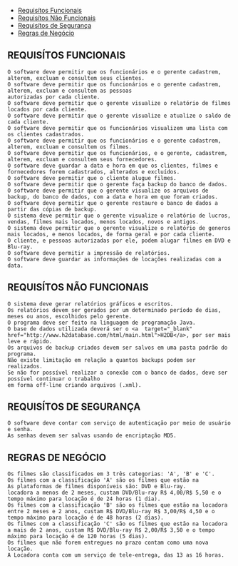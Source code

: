 * [Requisítos Funcionais](#requis%C3%8Dtos-funcionais)
* [Requisítos Não Funcionais](#requis%C3%8Dtos-n%C3%83o-funcionais)
* [Requisítos de Segurança](#requis%C3%8Dtos-de-seguran%C3%87a)
* [Regras de Negócio](#regras-de-neg%C3%93cio)

## REQUISÍTOS FUNCIONAIS

    O software deve permitir que os funcionários e o gerente cadastrem, alterem, excluam e consultem seus clientes.
    O software deve permitir que os funcionários e o gerente cadastrem, alterem, excluam e consultem as pessoas 
    autorizadas por cada cliente.
    O software deve permitir que o gerente visualize o relatório de filmes locados por cada cliente.
    O software deve permitir que o gerente visualize e atualize o saldo de cada cliente.
    O software deve permitir que os funcionários visualizem uma lista com os clientes cadastrados.
    O software deve permitir que os funcionários e o gerente cadastrem, alterem, excluam e consultem os filmes.
    O software deve permitir que os funcionários, e o gerente, cadastrem, alterem, excluam e consultem seus fornecedores.
    O software deve guardar a data e hora em que os clientes, filmes e fornecedores forem cadastrados, alterados e excluídos.
    O software deve permitir que o cliente alugue filmes.
    O software deve permitir que o gerente faça backup do banco de dados.
    O software deve permitir que o gerente visualize os arquivos de backup, do banco de dados, com a data e hora em que foram criados.
    O software deve permitir que o gerente restaure o banco de dados a partir das cópias de backup.
    O sistema deve permitir que o gerente visualize o relatório de lucros, vendas, filmes mais locados, menos locados, novos e antigos.
    O sistema deve permitir que o gerente visualize o relatório de generos mais locados, e menos locados, de forma geral e por cada cliente.
    O cliente, e pessoas autorizadas por ele, podem alugar filmes em DVD e Blu-ray.
    O software deve permitir a impressão de relatórios.
    O software deve guardar as informações de locações realizadas com a data.

##  REQUISÍTOS NÃO FUNCIONAIS

    O sistema deve gerar relatórios gráficos e escritos.
    Os relatórios devem ser gerados por um determinado período de dias, meses ou anos, escolhidos pelo gerente.
    O programa deve ser feito na linguagem de programação Java.
    O base de dados utilizada deverá ser o <a  target="_blank" href="http://www.h2database.com/html/main.html">H2DB</a>, por ser mais leve e rápido.
    Os arquivos de backup criados devem ser salvos em uma pasta padrão do programa.
    Não existe limitação em relação a quantos backups podem ser realizados.
    Se não for possível realizar a conexão com o banco de dados, deve ser possível continuar o trabalho
    em forma off-line criando arquivos (.xml).

## REQUISÍTOS DE SEGURANÇA

    O software deve contar com serviço de autenticação por meio de usuário e senha.
    As senhas devem ser salvas usando de encriptação MD5.
    

##   REGRAS DE NEGÓCIO

    Os filmes são classificados em 3 três categorias: 'A', 'B' e 'C'. 
    Os filmes com a classificação 'A' são os filmes que estão na 
    As plataformas de filmes disponíveis são: DVD e Blu-ray.
    locadora a menos de 2 meses, custam DVD/Blu-ray R$ 4,00/R$ 5,50 e o tempo máximo para locação é de 24 horas (1 dia).
    Os filmes com a classificação 'B' são os filmes que estão na locadora entre 2 meses e 2 anos, custam R$ DVD/Blu-ray R$ 3,00/R$ 4,50 e o 
    tempo máximo para locação é de 48 horas (2 dias). 
    Os filmes com a classificação 'C' são os filmes que estão na locadora a mais de 2 anos, custam R$ DVD/Blu-ray R$ 2,00/R$ 3,50 e o tempo 
    máximo para locação é de 120 horas (5 dias).
    Os filmes que não forem entregues no prazo contam como uma nova locação.
    A Locadora conta com um serviço de tele-entrega, das 13 as 16 horas.
